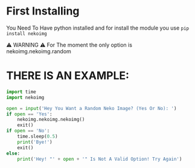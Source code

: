 
# First Installing
You Need To Have python installed
and for install the module you use ```pip install nekoimg```

⚠️ WARNING ⚠️ For The moment the only option is nekoimg.nekoimg.random
# THERE IS AN EXAMPLE:

```py
import time
import nekoimg

open = input('Hey You Want a Random Neko Image? (Yes Or No): ')
if open == 'Yes':
    nekoimg.nekoimg.nekoimg()
    exit()
if open == 'No':
    time.sleep(0.5)
    print('Bye!')
    exit()
else:
    print('Hey! "' + open + '" Is Not A Valid Option! Try Again')
